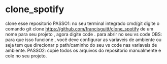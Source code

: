 # clone_spotify

clone esse repositorio
PASSO1:
no seu terminal integrado cmd/git 
digite o comando git clone https://github.com/francisguitt/clone_spotify
de um nome para seu projeto ,
agora digite code . para abrir no seu vs code 
OBS: 
para que isso funcione , você deve configurar as variaveis de ambiente ou seja tem que direcionar p path/caminho do seu vs code nas variaveis de ambiente.
PASSO2:
copie todos os arquivos do repositorio manualmente e cole no seu projeto.
 
